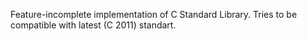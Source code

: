Feature-incomplete implementation of C Standard Library.
Tries to be compatible with latest (C 2011) standart.
